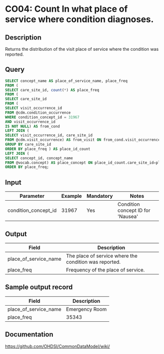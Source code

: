 <!---
Group:condition occurrence
Name:CO04 Count In what place of service where condition diagnoses.
Author:Patrick Ryan
CDM Version: 5.0
-->

# CO04: Count In what place of service where condition diagnoses.

## Description
Returns the distribution of the visit place of service where the condition was reported.

## Query
```sql
SELECT concept_name AS place_of_service_name, place_freq
FROM (
SELECT care_site_id, count(*) AS place_freq
FROM (
SELECT care_site_id
FROM (
SELECT visit_occurrence_id
FROM @cdm.condition_occurrence
WHERE condition_concept_id = 31967
AND visit_occurrence_id
IS NOT NULL) AS from_cond
LEFT JOIN (
SELECT visit_occurrence_id, care_site_id
FROM @cdm.visit_occurrence) AS from_visit ON from_cond.visit_occurrence_id=from_visit.visit_occurrence_id )
GROUP BY care_site_id
ORDER BY place_freq ) AS place_id_count
LEFT JOIN (
SELECT concept_id, concept_name
FROM @vocab.concept) AS place_concept ON place_id_count.care_site_id=place_concept.concept_id
ORDER BY place_freq;
```

## Input

|  Parameter |  Example |  Mandatory |  Notes |
| --- | --- | --- | --- |
| condition_concept_id | 31967 | Yes | Condition concept ID for 'Nausea' |





## Output

|  Field |  Description |
| --- | --- |
| place_of_service_name | The place of service where the condition was reported. |
| place_freq | Frequency of the place of service. |

## Sample output record

|  Field |  Description |
| --- | --- |
| place_of_service_name | Emergency Room |
| place_freq | 35343 |


## Documentation
https://github.com/OHDSI/CommonDataModel/wiki/
